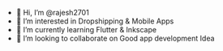 - 👋 Hi, I’m @rajesh2701
- 👀 I’m interested in Dropshipping & Mobile Apps
- 🌱 I’m currently learning Flutter & Inkscape
- 💞️ I’m looking to collaborate on Good app development Idea

<!---
rajesh2701/rajesh2701 is a ✨ special ✨ repository because its `README.md` (this file) appears on your GitHub profile.
You can click the Preview link to take a look at your changes.
--->
